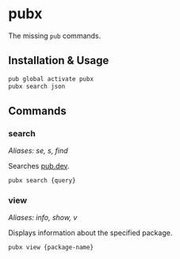 # pubx

The missing `pub` commands.

## Installation & Usage

```sh
pub global activate pubx
pubx search json
```

## Commands

### search

*Aliases: se, s, find*

Searches [pub.dev](https://pub.dev).

`pubx search {query}`

### view

*Aliases: info, show, v*

Displays information about the specified package.

`pubx view {package-name}`
